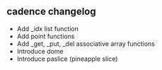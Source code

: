 
## cadence changelog

* Add _idx list function
* Add point functions
* Add _get, _put, _del associative array functions
* Introduce dome
* Introduce paslice (pineapple slice)

